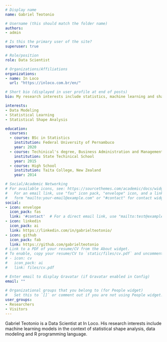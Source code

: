 ```yaml
---
# Display name
name: Gabriel Teotonio

# Username (this should match the folder name)
authors:
- admin

# Is this the primary user of the site?
superuser: true

# Role/position
role: Data Scientist

# Organizations/Affiliations
organizations:
- name: In Loco
  url: "https://inloco.com.br/en/"

# Short bio (displayed in user profile at end of posts)
bio: My research interests include statistics, machine learning and shape analysis.

interests:
- Data Modeling 
- Statistical Learning
- Statistical Shape Analysis

education:
  courses:
  - course: BSc in Statistics
    institution: Federal University of Pernambuco
    year: 2020
  - course: Techinical's degree, Business Administration and Management
    institution: State Techinical School
    year: 2015
  - course: High School
    institution: Taita College, New Zealand
    year: 2014

# Social/Academic Networking
# For available icons, see: https://sourcethemes.com/academic/docs/widgets/#icons
#   For an email link, use "fas" icon pack, "envelope" icon, and a link in the
#   form "mailto:your-email@example.com" or "#contact" for contact widget.
social:
- icon: envelope
  icon_pack: fas
  link: '#contact'  # For a direct email link, use "mailto:test@example.org".
- icon: linkedin
  icon_pack: ai
  link: https://linkedin.com/in/gabrielteotonio/
- icon: github
  icon_pack: fab
  link: https://github.com/gabrielteotonio
# Link to a PDF of your resume/CV from the About widget.
# To enable, copy your resume/CV to `static/files/cv.pdf` and uncomment the lines below.  
# - icon: cv
#   icon_pack: ai
#   link: files/cv.pdf

# Enter email to display Gravatar (if Gravatar enabled in Config)
email: ""
  
# Organizational groups that you belong to (for People widget)
#   Set this to `[]` or comment out if you are not using People widget.  
user_groups:
- Researchers
- Visitors
---
```


Gabriel Teotonio is a Data Scientist at In Loco. His research interests include machine learning models in the context of statistical shape analysis, data modeling and R programming language.
